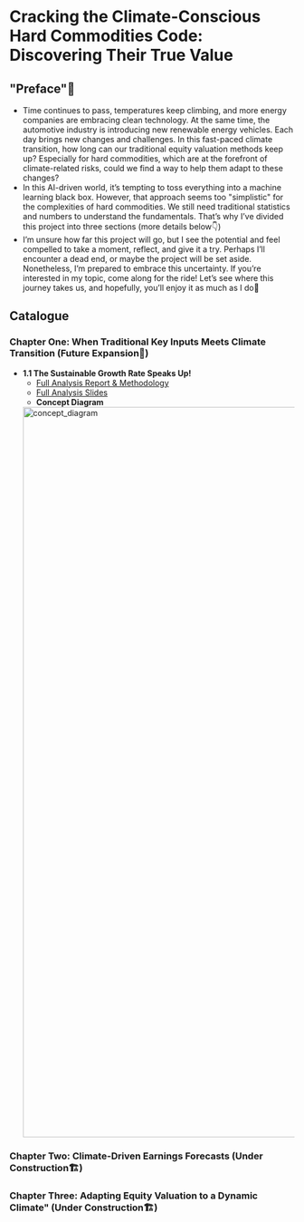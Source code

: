 # Cracking the Climate-Conscious Hard Commodities Code: Discovering Their True Value

## "Preface"📖
* Time continues to pass, temperatures keep climbing, and more energy companies are embracing clean technology. At the same time, the automotive industry is introducing new renewable energy vehicles. Each day brings new changes and challenges. In this fast-paced climate transition, how long can our traditional equity valuation methods keep up? Especially for hard commodities, which are at the forefront of climate-related risks, could we find a way to help them adapt to these changes?
* In this AI-driven world,  it’s tempting to toss everything into a machine learning black box.  However, that approach seems too "simplistic" for the complexities of hard commodities. We still need traditional statistics and numbers to understand the fundamentals. That’s why I’ve divided this project into three sections (more details below👇) 
* I’m unsure how far this project will go, but I see the potential and feel compelled to take a moment, reflect, and give it a try. Perhaps I’ll encounter a dead end, or maybe the project will be set aside. Nonetheless, I’m prepared to embrace this uncertainty. If you’re interested in my topic, come along for the ride! Let’s see where this journey takes us, and hopefully, you’ll enjoy it as much as I do🤗

## Catalogue
### Chapter One: When Traditional Key Inputs Meets Climate Transition (Future Expansion🤫)
* **1.1 The Sustainable Growth Rate Speaks Up!**
    * [Full Analysis Report & Methodology](https://github.com/florencex5/Hard_Commodities/blob/main/analysis_and_methodology/The_Sustainable_Growth_Rate_Analysis_and_Methodology.md)
    * [Full Analysis Slides](https://github.com/florencex5/Hard_Commodities/blob/main/analysis_slides/The%20Sustainable%20Growth_Slides.pdf)
    * **Concept Diagram**
    <img width="1289" alt="concept_diagram" src="https://github.com/florencex5/Hard_Commodities/assets/129706051/d7aa4799-74ca-4952-ba12-2d71ac8dfa2a">
    
### Chapter Two: Climate-Driven Earnings Forecasts (Under Construction🏗️)
### Chapter Three: Adapting Equity Valuation to a Dynamic Climate" (Under Construction🏗️)
